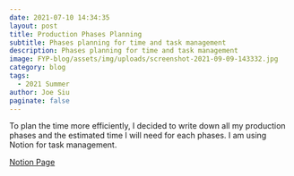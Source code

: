 ```yaml
---
date: 2021-07-10 14:34:35
layout: post
title: Production Phases Planning
subtitle: Phases planning for time and task management
description: Phases planning for time and task management
image: FYP-blog/assets/img/uploads/screenshot-2021-09-09-143332.jpg
category: blog
tags:
  - 2021 Summer
author: Joe Siu
paginate: false
---
```

To plan the time more efficiently, I decided to write down all my production phases and the estimated time I will need for each phases. I am using Notion for task management.



[Notion Page](https://siumanho.notion.site/Final-Year-Project-0f51836b992a402baaa50926f2bed69d)